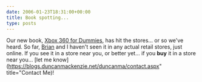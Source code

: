 ```yaml
---
date: 2006-01-23T18:31:00+00:00
title: Book spotting...
type: posts
---
```

Our new book, [Xbox 360 for Dummies](https://www.xbox4dummies.com), has hit the stores... or so we've heard. So far, [Brian](https://bufferoverrun.net) and I haven't seen it in any actual retail stores, just online. If you see it in a store near you, or better yet... if you **buy** it in a store near you... [let me know](https://blogs.duncanmackenzie.net/duncanma/contact.aspx" title="Contact Me)!
